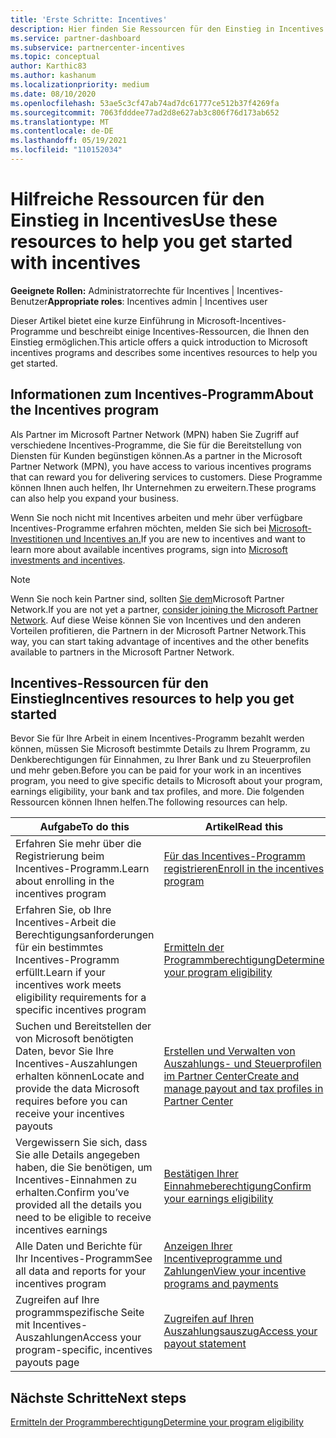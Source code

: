 ```yaml
---
title: 'Erste Schritte: Incentives'
description: Hier finden Sie Ressourcen für den Einstieg in Incentives. Die Schritte umfassen die Bestätigung, dass Sie die Berechtigungsanforderungen erfüllen, und die Übermittlung von Bank-, Steuer- und Auszahlungsdetails.
ms.service: partner-dashboard
ms.subservice: partnercenter-incentives
ms.topic: conceptual
author: Karthic83
ms.author: kashanum
ms.localizationpriority: medium
ms.date: 08/10/2020
ms.openlocfilehash: 53ae5c3cf47ab74ad7dc61777ce512b37f4269fa
ms.sourcegitcommit: 7063fdddee77ad2d8e627ab3c806f76d173ab652
ms.translationtype: MT
ms.contentlocale: de-DE
ms.lasthandoff: 05/19/2021
ms.locfileid: "110152034"
---
```

# <a name="use-these-resources-to-help-you-get-started-with-incentives"></a><span data-ttu-id="3f56b-104">Hilfreiche Ressourcen für den Einstieg in Incentives</span><span class="sxs-lookup"><span data-stu-id="3f56b-104">Use these resources to help you get started with incentives</span></span>

<span data-ttu-id="3f56b-105">**Geeignete Rollen:** Administratorrechte für Incentives | Incentives-Benutzer</span><span class="sxs-lookup"><span data-stu-id="3f56b-105">**Appropriate roles**: Incentives admin | Incentives user</span></span>

<span data-ttu-id="3f56b-106">Dieser Artikel bietet eine kurze Einführung in Microsoft-Incentives-Programme und beschreibt einige Incentives-Ressourcen, die Ihnen den Einstieg ermöglichen.</span><span class="sxs-lookup"><span data-stu-id="3f56b-106">This article offers a quick introduction to Microsoft incentives programs and describes some incentives resources to help you get started.</span></span>

## <a name="about-the-incentives-program"></a><span data-ttu-id="3f56b-107">Informationen zum Incentives-Programm</span><span class="sxs-lookup"><span data-stu-id="3f56b-107">About the Incentives program</span></span>

<span data-ttu-id="3f56b-108">Als Partner im Microsoft Partner Network (MPN) haben Sie Zugriff auf verschiedene Incentives-Programme, die Sie für die Bereitstellung von Diensten für Kunden begünstigen können.</span><span class="sxs-lookup"><span data-stu-id="3f56b-108">As a partner in the Microsoft Partner Network (MPN), you have access to various incentives programs that can reward you for delivering services to customers.</span></span> <span data-ttu-id="3f56b-109">Diese Programme können Ihnen auch helfen, Ihr Unternehmen zu erweitern.</span><span class="sxs-lookup"><span data-stu-id="3f56b-109">These programs can also help you expand your business.</span></span>

<span data-ttu-id="3f56b-110">Wenn Sie noch nicht mit Incentives arbeiten und mehr über verfügbare Incentives-Programme erfahren möchten, melden Sie sich bei [Microsoft-Investitionen und Incentives an.](https://partner.microsoft.com/membership/partner-incentives)</span><span class="sxs-lookup"><span data-stu-id="3f56b-110">If you are new to incentives and want to learn more about available incentives programs, sign into [Microsoft investments and incentives](https://partner.microsoft.com/membership/partner-incentives).</span></span>

> [!NOTE]
> <span data-ttu-id="3f56b-111">Wenn Sie noch kein Partner sind, sollten [Sie dem](https://partner.microsoft.com/membership)Microsoft Partner Network.</span><span class="sxs-lookup"><span data-stu-id="3f56b-111">If you are not yet a partner, [consider joining the Microsoft Partner Network](https://partner.microsoft.com/membership).</span></span> <span data-ttu-id="3f56b-112">Auf diese Weise können Sie von Incentives und den anderen Vorteilen profitieren, die Partnern in der Microsoft Partner Network.</span><span class="sxs-lookup"><span data-stu-id="3f56b-112">This way, you can start taking advantage of incentives and the other benefits available to partners in the Microsoft Partner Network.</span></span>  

## <a name="incentives-resources-to-help-you-get-started"></a><span data-ttu-id="3f56b-113">Incentives-Ressourcen für den Einstieg</span><span class="sxs-lookup"><span data-stu-id="3f56b-113">Incentives resources to help you get started</span></span>

<span data-ttu-id="3f56b-114">Bevor Sie für Ihre Arbeit in einem Incentives-Programm bezahlt werden können, müssen Sie Microsoft bestimmte Details zu Ihrem Programm, zu Denkberechtigungen für Einnahmen, zu Ihrer Bank und zu Steuerprofilen und mehr geben.</span><span class="sxs-lookup"><span data-stu-id="3f56b-114">Before you can be paid for your work in an incentives program, you need to give specific details to Microsoft about your program, earnings eligibility, your bank and tax profiles, and more.</span></span> <span data-ttu-id="3f56b-115">Die folgenden Ressourcen können Ihnen helfen.</span><span class="sxs-lookup"><span data-stu-id="3f56b-115">The following resources can help.</span></span>

|  <span data-ttu-id="3f56b-116">**Aufgabe**</span><span class="sxs-lookup"><span data-stu-id="3f56b-116">**To do this**</span></span>  |  <span data-ttu-id="3f56b-117">**Artikel**</span><span class="sxs-lookup"><span data-stu-id="3f56b-117">**Read this**</span></span>  |
|--------------|-----------|
| <span data-ttu-id="3f56b-118">Erfahren Sie mehr über die Registrierung beim Incentives-Programm.</span><span class="sxs-lookup"><span data-stu-id="3f56b-118">Learn about enrolling in the incentives program</span></span> | [<span data-ttu-id="3f56b-119">Für das Incentives-Programm registrieren</span><span class="sxs-lookup"><span data-stu-id="3f56b-119">Enroll in the incentives program</span></span>](incentives-enroll.md)  |
| <span data-ttu-id="3f56b-120">Erfahren Sie, ob Ihre Incentives-Arbeit die Berechtigungsanforderungen für ein bestimmtes Incentives-Programm erfüllt.</span><span class="sxs-lookup"><span data-stu-id="3f56b-120">Learn if your incentives work meets eligibility requirements for a specific incentives program</span></span> | [<span data-ttu-id="3f56b-121">Ermitteln der Programmberechtigung</span><span class="sxs-lookup"><span data-stu-id="3f56b-121">Determine your program eligibility</span></span>](incentives-determined-your-program-eligibility.md)  |
| <span data-ttu-id="3f56b-122">Suchen und Bereitstellen der von Microsoft benötigten Daten, bevor Sie Ihre Incentives-Auszahlungen erhalten können</span><span class="sxs-lookup"><span data-stu-id="3f56b-122">Locate and provide the data Microsoft requires before you can receive your incentives payouts</span></span> | [<span data-ttu-id="3f56b-123">Erstellen und Verwalten von Auszahlungs- und Steuerprofilen im Partner Center</span><span class="sxs-lookup"><span data-stu-id="3f56b-123">Create and manage payout and tax profiles in Partner Center</span></span>](incentives-create-and-manage-your-payout-and-tax-profiles.md)  |
| <span data-ttu-id="3f56b-124">Vergewissern Sie sich, dass Sie alle Details angegeben haben, die Sie benötigen, um Incentives-Einnahmen zu erhalten.</span><span class="sxs-lookup"><span data-stu-id="3f56b-124">Confirm you’ve provided all the details you need to be eligible to receive incentives earnings</span></span> | [<span data-ttu-id="3f56b-125">Bestätigen Ihrer Einnahmeberechtigung</span><span class="sxs-lookup"><span data-stu-id="3f56b-125">Confirm your earnings eligibility</span></span>](incentives-confirm-your-earnings-eligibility.md)  |
| <span data-ttu-id="3f56b-126">Alle Daten und Berichte für Ihr Incentives-Programm</span><span class="sxs-lookup"><span data-stu-id="3f56b-126">See all data and reports for your incentives program</span></span> | [<span data-ttu-id="3f56b-127">Anzeigen Ihrer Incentiveprogramme und Zahlungen</span><span class="sxs-lookup"><span data-stu-id="3f56b-127">View your incentive programs and payments</span></span>](understand-incentive-payouts.md)  |
| <span data-ttu-id="3f56b-128">Zugreifen auf Ihre programmspezifische Seite mit Incentives-Auszahlungen</span><span class="sxs-lookup"><span data-stu-id="3f56b-128">Access your program-specific, incentives payouts page</span></span> | [<span data-ttu-id="3f56b-129">Zugreifen auf Ihren Auszahlungsauszug</span><span class="sxs-lookup"><span data-stu-id="3f56b-129">Access your payout statement</span></span>](payout-statement.md)  |

## <a name="next-steps"></a><span data-ttu-id="3f56b-130">Nächste Schritte</span><span class="sxs-lookup"><span data-stu-id="3f56b-130">Next steps</span></span>

[<span data-ttu-id="3f56b-131">Ermitteln der Programmberechtigung</span><span class="sxs-lookup"><span data-stu-id="3f56b-131">Determine your program eligibility</span></span>](incentives-determined-your-program-eligibility.md)